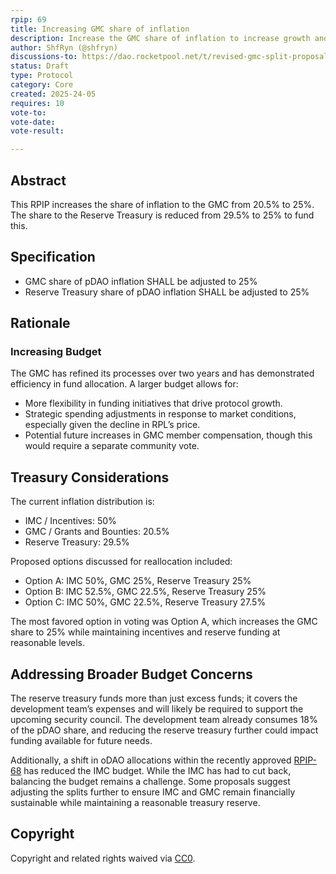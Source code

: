 ```yaml
---
rpip: 69
title: Increasing GMC share of inflation
description: Increase the GMC share of inflation to increase growth and efficiency
author: ShfRyn (@shfryn)
discussions-to: https://dao.rocketpool.net/t/revised-gmc-split-proposal/3430
status: Draft
type: Protocol
category: Core
created: 2025-24-05
requires: 10
vote-to:
vote-date:
vote-result:

---
```


## Abstract
This RPIP increases the share of inflation to the GMC from 20.5% to 25%. The share to the Reserve Treasury is reduced from 29.5% to 25% to fund this.

## Specification
- GMC share of pDAO inflation SHALL be adjusted to 25%
- Reserve Treasury share of pDAO inflation SHALL be adjusted to 25%

## Rationale

### Increasing Budget

The GMC has refined its processes over two years and has demonstrated efficiency in fund allocation. A larger budget allows for:
* More flexibility in funding initiatives that drive protocol growth.
* Strategic spending adjustments in response to market conditions, especially given the decline in RPL’s price.
* Potential future increases in GMC member compensation, though this would require a separate community vote.

## Treasury Considerations

The current inflation distribution is:
* IMC / Incentives: 50%
* GMC / Grants and Bounties: 20.5%
* Reserve Treasury: 29.5%

Proposed options discussed for reallocation included:
* Option A: IMC 50%, GMC 25%, Reserve Treasury 25%
* Option B: IMC 52.5%, GMC 22.5%, Reserve Treasury 25%
* Option C: IMC 50%, GMC 22.5%, Reserve Treasury 27.5%

The most favored option in voting was Option A, which increases the GMC share to 25% while maintaining incentives and reserve funding at reasonable levels.

## Addressing Broader Budget Concerns

The reserve treasury funds more than just excess funds; it covers the development team’s expenses and will likely be required to support the upcoming security council. The development team already consumes 18% of the pDAO share, and reducing the reserve treasury further could impact funding available for future needs.

Additionally, a shift in oDAO allocations within the recently approved [RPIP-68](https://rpips.rocketpool.net/RPIPs/RPIP-68) has reduced the IMC budget. While the IMC has had to cut back, balancing the budget remains a challenge. Some proposals suggest adjusting the splits further to ensure IMC and GMC remain financially sustainable while maintaining a reasonable treasury reserve.

## Copyright
Copyright and related rights waived via [CC0](https://creativecommons.org/publicdomain/zero/1.0/).
